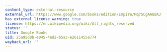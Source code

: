 ```yaml
---
content_type: external-resource
external_url: https://www.google.com/books/edition/Empire/Mq7SCgAAQBAJ?hl=en&gbpv=1
has_external_license_warning: true
license: https://en.wikipedia.org/wiki/All_rights_reserved
status: ''
title: Google Books
uid: 25a95d8b-e045-4ed2-b5a3-e2611455a774
wayback_url: ''
---
```

